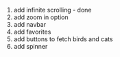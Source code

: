 1. add infinite scrolling - done
2. add zoom in option
3. add navbar
4. add favorites
5. add buttons to fetch birds and cats
6. add spinner
